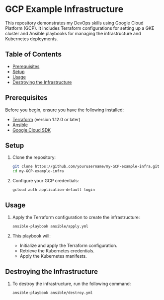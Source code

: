 # GCP Example Infrastructure

This repository demonstrates my DevOps skills using Google Cloud Platform (GCP). It includes Terraform configurations for setting up a GKE cluster and Ansible playbooks for managing the infrastructure and Kubernetes deployments.

## Table of Contents

- [Prerequisites](#prerequisites)
- [Setup](#setup)
- [Usage](#usage)
- [Destroying the Infrastructure](#destroying-the-infrastructure)

## Prerequisites

Before you begin, ensure you have the following installed:

- [Terraform](https://www.terraform.io/downloads.html) (version 1.12.0 or later)
- [Ansible](https://docs.ansible.com/ansible/latest/installation_guide/intro_installation.html)
- [Google Cloud SDK](https://cloud.google.com/sdk/docs/install)

## Setup

1. Clone the repository:

    ```sh
    git clone https://github.com/yourusername/my-GCP-example-infra.git
    cd my-GCP-example-infra
    ```

2. Configure your GCP credentials:

    ```sh
    gcloud auth application-default login
    ```

## Usage

1. Apply the Terraform configuration to create the infrastructure:

    ```sh
    ansible-playbook ansible/apply.yml
    ```

2. This playbook will:
    - Initialize and apply the Terraform configuration.
    - Retrieve the Kubernetes credentials.
    - Apply the Kubernetes manifests.

## Destroying the Infrastructure

1. To destroy the infrastructure, run the following command:

    ```sh
    ansible-playbook ansible/destroy.yml
    ```
